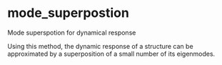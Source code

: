 # mode_superpostion
Mode superspotion for dynamical response

Using this method, the dynamic response of a structure can be approximated by a superposition of a small number of its eigenmodes.

